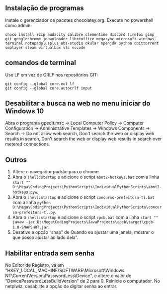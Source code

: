 ## Instalação de programas

Instale o gerenciador de pacotes chocolatey.org. Execute no powershell como admin:

`choco install 7zip audacity calibre clementine discord firefox gimp git googlechrome jdownloader libreoffice megasync microsoft-windows-terminal notepadplusplus obs-studio okular openjdk python qbittorrent smplayer steam virtualbox vlc vscode`

## comandos de terminal

Use LF em vez de CRLF nos repositórios GIT:

    git config --global core.eol lf
    git config --global core.autocrlf input


## Desabilitar a busca na web no menu iniciar do Windows 10

Abra o programa gpedit.msc → Local Computer Policy → Computer Configuration → Administrative Templates → Windows Components → Search → Do not allow web search, Don't search the web or display web results in search, Don't search the web or display web results in search over metered connections.

## Outros

1. Altere o navegador padrão para o chrome.
2. Abra o `shell:startup` e adicione o script `abnt2-hotkeys.bat` com a linha `start "" D:\Mega\CodingProjects\PythonScripts\IndividualPythonScripts\abnt2-hotkeys.pyw`.
3. Abra o `shell:startup` e adicione o script `concurso-prefeitura-tl.bat` com a linha `python D:\Mega\CodingProjects\PythonScripts\IndividualPythonScripts\concurso-prefeitura-tl.py`.
4. Abra o `shell:startup` e adicione o script `cpcb.bat` com a linha `start "" javaw -jar D:\Mega\CodingProjects\JavaProjects\cpcb\target\cpcb-1.0-SNAPSHOT.jar`.
5. Desative a opção “snap” de Quando eu ajustar uma janela, mostrar o que posso ajustar ao lado dela”.

## Habilitar entrada sem senha

No Editor de Registro, vá em "HKEY_LOCAL_MACHINE\SOFTWARE\Microsoft\Windows NT\CurrentVersion\PasswordLess\Device", e altere o valor de "DevicePasswordLessBuildVersion" de 2 para 0. Reinicie o computador. No netplwiz, desabilite a opção de digitar senha ao entrar.